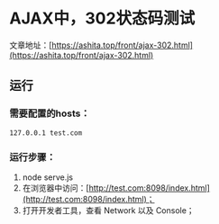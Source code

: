 # AJAX中，302状态码测试
文章地址：[https://ashita.top/front/ajax-302.html](https://ashita.top/front/ajax-302.html)

## 运行
### 需要配置的hosts：
```
127.0.0.1 test.com
```

### 运行步骤：
1. node serve.js
2. 在浏览器中访问：[http://test.com:8098/index.html](http://test.com:8098/index.html)；
3. 打开开发者工具，查看 Network 以及 Console；

